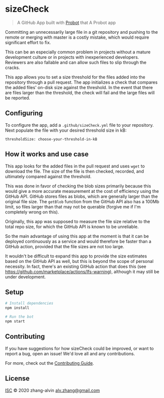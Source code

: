 # sizeCheck

> A GitHub App built with [Probot](https://github.com/probot/probot) that A Probot app

Committing an unnecessarily large file in a git repository and pushing to the remote or merging with master is a costly mistake, which would require significant effort to fix.

This can be an especially common problem in projects without a mature development culture or in projects with inexperienced developers.
Reviewers are also fallable and can allow such files to slip through the cracks.

This app allows you to set a size threshold for the files added into the repository through a pull request.
The app initializes a check that compares the added files' on-disk size against the threshold. 
In the event that there are files larger than the threshold, the check will fail and the large files will be reported.

## Configuring

To configure the app, add a `.github/sizeCheck.yml` file to your repository.
Next populate the file with your desired threshold size in kB:
```
thresholdSize: choose-your-threshold-in-kB
``` 

## How it works and use case

This app looks for the added files in the pull request and uses `wget` to download the file. 
The size of the file is then checked, recorded, and ultimately compared against the threshold.

This was done in favor of checking the blob sizes primarily because this would give a more accurate measurement at the cost of efficiency using the GitHub API.
GitHub stores files as blobs, which are generally larger than the original file size.
The `getBlob` function from the GitHub API also has a 100Mb limit, so files larger than that may not be querable (forgive me if I'm completely wrong on this).

Originally, this app was supposed to measure the file size relative to the total repo size, for which the GitHub API is known to be unreliable.

So the main advantage of using this app at the moment is that it can be deployed continuously as a service and would therefore be faster than a GitHub action, provided that the file sizes are not too large.

It wouldn't be difficult to expand this app to provide the size estimates based on the GitHub API as well, but this is beyond the scope of personal necessity.
In fact, there's an existing GitHub action that does this (see https://github.com/marketplace/actions/lfs-warning), although it may still be under development.

## Setup

```sh
# Install dependencies
npm install

# Run the bot
npm start
```

## Contributing

If you have suggestions for how sizeCheck could be improved, or want to report a bug, open an issue! We'd love all and any contributions.

For more, check out the [Contributing Guide](CONTRIBUTING.md).


## License

[ISC](LICENSE) © 2020 zhang-alvin <alv.zhang@gmail.com>
